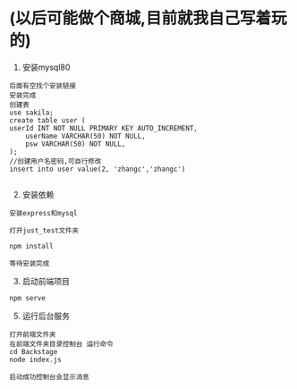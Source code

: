 # (以后可能做个商城,目前就我自己写着玩的)
1. 安装mysql80
```
后面有空找个安装链接
安装完成
创建表
use sakila;
create table user (
userId INT NOT NULL PRIMARY KEY AUTO_INCREMENT,
    userName VARCHAR(50) NOT NULL,
    psw VARCHAR(50) NOT NULL,
);
//创建用户名密码,可自行修改
insert into user value(2, 'zhangc','zhangc')
 
 ```

2. 安装依赖
```angular2html
安装express和mysql

打开just_test文件夹

npm install

等待安装完成
```

3. 启动前端项目
```angular2html
npm serve
```

5. 运行后台服务
```angular2html
打开前端文件夹
在前端文件夹目录控制台 运行命令
cd Backstage
node index.js

启动成功控制台会显示消息
```

